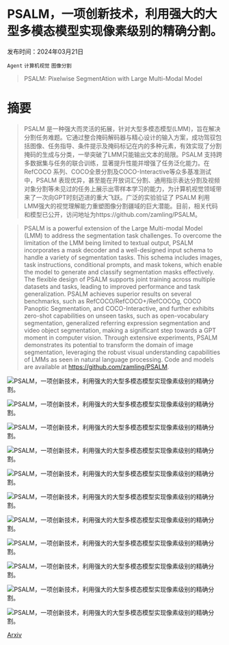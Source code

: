 # PSALM，一项创新技术，利用强大的大型多模态模型实现像素级别的精确分割。

发布时间：2024年03月21日

`Agent` `计算机视觉` `图像分割`

> PSALM: Pixelwise SegmentAtion with Large Multi-Modal Model

# 摘要

> PSALM 是一种强大而灵活的拓展，针对大型多模态模型(LMM)，旨在解决分割任务难题。它通过整合掩码解码器与精心设计的输入方案，成功驾驭包括图像、任务指导、条件提示及掩码标记在内的多种元素，有效实现了分割掩码的生成与分类，一举突破了LMM只能输出文本的局限。PSALM 支持跨多数据集与任务的联合训练，显著提升性能并增强了任务泛化能力。在 RefCOCO 系列、COCO全景分割及COCO-Interactive等众多基准测试中，PSALM 表现优异，甚至能在开放词汇分割、通用指示表达分割及视频对象分割等未见过的任务上展示出零样本学习的能力，为计算机视觉领域带来了一次向GPT时刻迈进的重大飞跃。广泛的实验验证了 PSALM 利用LMM强大的视觉理解能力重塑图像分割疆域的巨大潜能。目前，相关代码和模型已公开，访问地址为https://github.com/zamling/PSALM。

> PSALM is a powerful extension of the Large Multi-modal Model (LMM) to address the segmentation task challenges. To overcome the limitation of the LMM being limited to textual output, PSALM incorporates a mask decoder and a well-designed input schema to handle a variety of segmentation tasks. This schema includes images, task instructions, conditional prompts, and mask tokens, which enable the model to generate and classify segmentation masks effectively. The flexible design of PSALM supports joint training across multiple datasets and tasks, leading to improved performance and task generalization. PSALM achieves superior results on several benchmarks, such as RefCOCO/RefCOCO+/RefCOCOg, COCO Panoptic Segmentation, and COCO-Interactive, and further exhibits zero-shot capabilities on unseen tasks, such as open-vocabulary segmentation, generalized referring expression segmentation and video object segmentation, making a significant step towards a GPT moment in computer vision. Through extensive experiments, PSALM demonstrates its potential to transform the domain of image segmentation, leveraging the robust visual understanding capabilities of LMMs as seen in natural language processing. Code and models are available at https://github.com/zamling/PSALM.

![PSALM，一项创新技术，利用强大的大型多模态模型实现像素级别的精确分割。](../../../paper_images/2403.14598/x1.png)

![PSALM，一项创新技术，利用强大的大型多模态模型实现像素级别的精确分割。](../../../paper_images/2403.14598/x2.png)

![PSALM，一项创新技术，利用强大的大型多模态模型实现像素级别的精确分割。](../../../paper_images/2403.14598/x3.png)

![PSALM，一项创新技术，利用强大的大型多模态模型实现像素级别的精确分割。](../../../paper_images/2403.14598/x4.png)

![PSALM，一项创新技术，利用强大的大型多模态模型实现像素级别的精确分割。](../../../paper_images/2403.14598/x5.png)

![PSALM，一项创新技术，利用强大的大型多模态模型实现像素级别的精确分割。](../../../paper_images/2403.14598/x6.png)

![PSALM，一项创新技术，利用强大的大型多模态模型实现像素级别的精确分割。](../../../paper_images/2403.14598/x7.png)

![PSALM，一项创新技术，利用强大的大型多模态模型实现像素级别的精确分割。](../../../paper_images/2403.14598/x8.png)

![PSALM，一项创新技术，利用强大的大型多模态模型实现像素级别的精确分割。](../../../paper_images/2403.14598/x9.png)

![PSALM，一项创新技术，利用强大的大型多模态模型实现像素级别的精确分割。](../../../paper_images/2403.14598/x11.png)

![PSALM，一项创新技术，利用强大的大型多模态模型实现像素级别的精确分割。](../../../paper_images/2403.14598/x12.png)

[Arxiv](https://arxiv.org/abs/2403.14598)